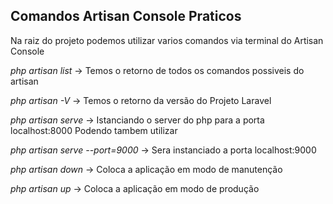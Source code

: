 ## Comandos Artisan Console Praticos
Na raiz do projeto podemos utilizar varios comandos via terminal do Artisan Console

*php artisan list* 
-> Temos o retorno de todos os comandos possiveis do artisan

*php artisan -V* 
-> Temos o retorno da versão do Projeto Laravel

*php artisan serve*
-> Istanciando o server do php para a porta localhost:8000
Podendo tambem utilizar

*php artisan serve --port=9000*
-> Sera instanciado a porta localhost:9000

*php artisan down*
-> Coloca a aplicação em modo de manutenção

*php artisan up*
-> Coloca a aplicação em modo de produção